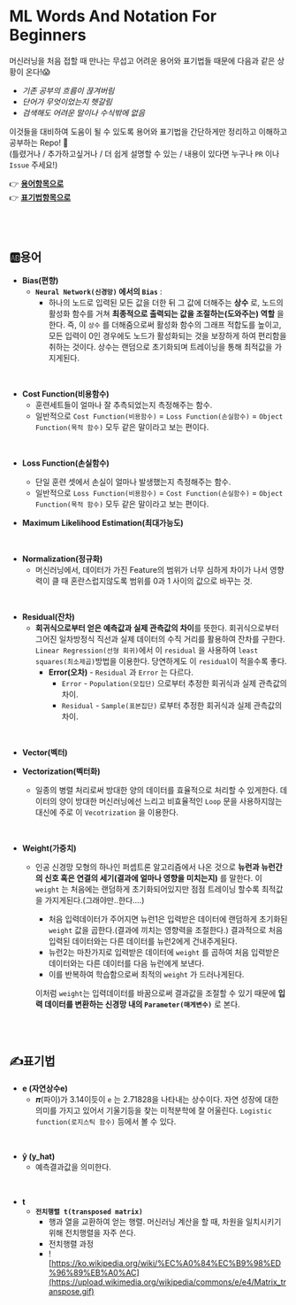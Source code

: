 # **ML Words And Notation For Beginners**

머신러닝을 처음 접할 때 만나는 무섭고 어려운 용어와 표기법들 때문에 다음과 같은 상황이 온다!😱 <br>
- *기존 공부의 흐름이 끊겨버림*
- *단어가 무엇이었는지 헷갈림*
- *검색해도 어려운 말이나 수식밖에 없음*

이것들을 대비하여 도움이 될 수 있도록 용어와 표기법을 간단하게만 정리하고 이해하고 공부하는 Repo! 🙌 <br>
(틀렸거나 / 추가하고싶거나 / 더 쉽게 설명할 수 있는 / 내용이 있다면 누구나 `PR` 이나 `Issue` 주세요!)
<br>

👉 **[용어항목으로](#🆎용어)** <br>
👉 **[표기법항목으로](#✍️표기법)** <br>

<br><br>



## **🆎용어**

- **Bias(편향)**
    - **`Neural Network(신경망)` 에서의 `Bias`** : 
        - 하나의 노드로 입력된 모든 값을 더한 뒤 그 값에 더해주는 **상수** 로, 노드의 활성화 함수를 거쳐 **최종적으로 출력되는 값을 조절하는(도와주는) 역할** 을 한다.  즉, 이 `상수` 를 더해줌으로써 활성화 함수의 그래프 적합도를 높이고, 모든 입력이 0인 경우에도 노드가 활성화되는 것을 보장하게 하여 편리함을 취하는 것이다. 상수는 랜덤으로 초기화되며 트레이닝을 통해 최적값을 가지게된다.

<br>

- **Cost Function(비용함수)**
    - 훈련세트들이 얼마나 잘 추측되었는지 측정해주는 함수. 
    - 일반적으로 `Cost Function(비용함수)` = `Loss Function(손실함수)` = `Object Function(목적 함수)` 모두 같은 말이라고 보는 편이다.

<br>

- **Loss Function(손실함수)**
    - 단일 훈련 셋에서 손실이 얼마나 발생했는지 측정해주는 함수. 
    - 일반적으로 `Loss Function(비용함수)` = `Cost Function(손실함수)` = `Object Function(목적 함수)` 모두 같은 말이라고 보는 편이다.

- **Maximum Likelihood Estimation(최대가능도)**

<br>

- **Normalization(정규화)**
    - 머신러닝에서, 데이터가 가진 Feature의 범위가 너무 심하게 차이가 나서 영향력이 클 때 혼란스럽지않도록 범위를 0과 1 사이의 값으로 바꾸는 것.

<br>

- **Residual(잔차)** 
    - **회귀식으로부터 얻은 예측값과 실제 관측값의 차이**를 뜻한다. 회귀식으로부터 그어진 일차방정식 직선과 실제 데이터의 수직 거리를 활용하여 잔차를 구한다. `Linear Regression(선형 회귀)`에서 이 `residual` 을 사용하여 `least squares(최소제곱)`방법을 이용한다. 당연하게도 이 `residual`이 적을수록 좋다.
        - **Error(오차)** - `Residual` 과 `Error` 는 다르다.
            - `Error` -  `Population(모집단)` 으로부터 추정한 회귀식과 실제 관측값의 차이.
            - `Residual` - `Sample(표본집단)` 로부터 추정한 회귀식과 실제 관측값의 차이.

<br>

- **Vector(벡터)**
    


- **Vectorization(벡터화)**
    - 일종의 병렬 처리로써 방대한 양의 데이터를 효율적으로 처리할 수 있게한다. 데이터의 양이 방대한 머신러닝에선 느리고 비효율적인 `Loop` 문을 사용하지않는 대신에 주로 이 `Vecotrization` 을 이용한다.

<br>

- **Weight(가중치)** 
    - 인공 신경망 모형의 하나인 퍼셉트론 알고리즘에서 나온 것으로 **뉴런과 뉴런간의 신호 혹은 연결의 세기(결과에 얼마나 영향을 미치는지)** 를 말한다. 이 `weight` 는 처음에는 랜덤하게 초기화되어있지만 점점 트레이닝 할수록 최적값을 가지게된다.(그래야만..한다....)
        - 처음 입력데이터가 주어지면 뉴런1은 입력받은 데이터에 랜덤하게 초기화된 `weight` 값을 곱한다.(결과에 끼치는 영향력을 조절한다.) 결과적으로 처음 입력된 데이터와는 다른 데이터를 뉴런2에게 건내주게된다.
        - 뉴런2는 마찬가지로 입력받은 데이터에 `weight` 를 곱하여 처음 입력받은 데이터와는 다른 데이터를 다음 뉴런에게 보낸다. 
        - 이를 반복하여 학습함으로써 최적의 `weight` 가 드러나게된다.

        이처럼 `weight`는 입력데이터를 바꿈으로써 결과값을 조절할 수 있기 때문에 **입력 데이터를 변환하는 신경망 내의 `Parameter(매게변수)`** 로 본다.


<br><br>

## **✍️표기법**

- **e (자연상수e)** 
    - 𝝅(파이)가 3.14이듯이 `e` 는 2.71828을 나타내는 상수이다. 자연 성장에 대한 의미를 가지고 있어서 기울기등을 찾는 미적분학에 잘 어울린다. `Logistic function(로지스틱 함수)` 등에서 볼 수 있다.

<br>

- **ŷ (y_hat)** 
    - 예측결과값을 의미한다.

<br>

- **t** 
    - **`전치행렬 t(transposed matrix) `**
        - 행과 열을 교환하여 얻는 행렬. 머신러닝 계산을 할 때, 차원을 일치시키기위해 전치행렬을 자주 쓴다.
        - 전치행렬 과정 
        - ![https://ko.wikipedia.org/wiki/%EC%A0%84%EC%B9%98%ED%96%89%EB%A0%AC](https://upload.wikimedia.org/wikipedia/commons/e/e4/Matrix_transpose.gif)
